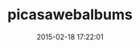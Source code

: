 ---
layout: post
title:  "picasawebalbums"
repo:   "mkraft/PicasaWebAlbums"
date:   2015-02-18 17:22:01
gemurl: https://github.com/mkraft/PicasaWebAlbums
---